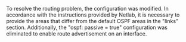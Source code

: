 To resolve the routing problem, the configuration was modified. 
In accordance with the instructions provided by Netlab, it is necessary to provide the areas that differ from the default OSPF areas in the "links" section. 
Additionally, the "ospf: passive = true" configuration was eliminated to enable route advertisement on an interface.
